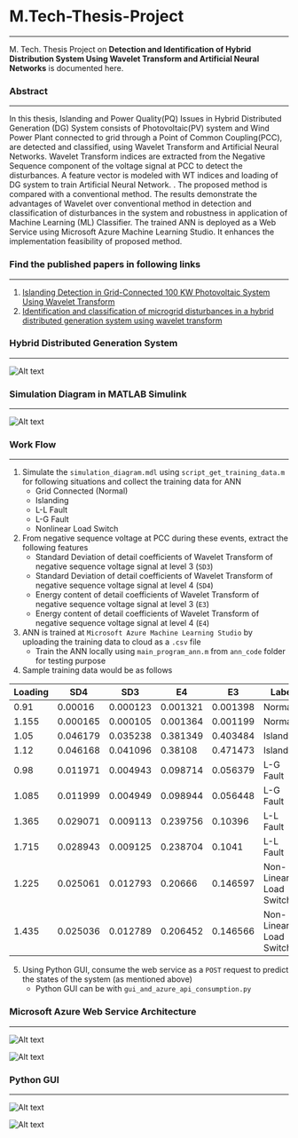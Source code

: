 # M.Tech-Thesis-Project
-----------------------

M. Tech. Thesis Project on **Detection and Identification of Hybrid Distribution System Using Wavelet Transform and Artificial Neural Networks** is documented here.

### Abstract
--------------
In this thesis, Islanding and Power Quality(PQ) Issues in Hybrid Distributed Generation (DG) System consists of Photovoltaic(PV) system and Wind Power Plant connected to grid through a Point of Common Coupling(PCC), are detected and classified, using Wavelet Transform and Artificial Neural Networks. Wavelet Transform indices are extracted from the Negative Sequence component of the voltage signal at PCC to detect the disturbances. A feature vector is modeled with WT indices and loading of DG system to train Artificial Neural Network. . The proposed method is compared with a conventional method. The results demonstrate the advantages of Wavelet over conventional method in detection and classification of disturbances in the system and robustness in application of Machine Learning (ML) Classifier. The trained ANN is deployed as a Web Service using Microsoft Azure Machine Learning Studio. It enhances the implementation feasibility of proposed method.

### Find the published papers in following links
-----------------------------------------------

1. [Islanding Detection in Grid-Connected 100 KW Photovoltaic System Using Wavelet Transform](https://www.ijirset.com/upload/2016/incets/12_incets68.pdf)
2. [Identification and classification of microgrid disturbances in a hybrid distributed generation system using wavelet transform](http://ieeexplore.ieee.org/document/7854066/)

###  Hybrid Distributed Generation System
-----------------------------------------
![Alt text](https://github.com/sleebapaul/M.Tech-Thesis-Project/blob/master/files/hybrid_system.png "Hybrid DG System")

### Simulation Diagram in MATLAB Simulink
-----------------------------------------
![Alt text](https://github.com/sleebapaul/M.Tech-Thesis-Project/blob/master/files/simulation_diagram.png "Simulation Diagram")

### Work Flow
-------------

1. Simulate the `simulation_diagram.mdl` using `script_get_training_data.m` for following situations and collect the training data for ANN
    - Grid Connected (Normal)
    - Islanding
    - L-L Fault 
    - L-G Fault
    - Nonlinear Load Switch
2. From negative sequence voltage at PCC during these events, extract the following features
    - Standard Deviation of detail coefficients of Wavelet Transform of negative sequence voltage signal at level 3 (`SD3`)
    - Standard Deviation of detail coefficients of Wavelet Transform of negative sequence voltage signal at level 4 (`SD4`)
    - Energy content of detail coefficients of Wavelet Transform of negative sequence voltage signal at level 3 (`E3`)
    - Energy content of detail coefficients of Wavelet Transform of negative sequence voltage signal at level 4 (`E4`)
3. ANN is trained at `Microsoft Azure Machine Learning Studio` by uploading the training data to cloud as a `.csv` file
    - Train the ANN locally using `main_program_ann.m` from `ann_code` folder for testing purpose
4. Sample training data would be as follows

| Loading | SD4      | SD3      | E4       | E3       | Label                  |
|---------|----------|----------|----------|----------|------------------------|
| 0.91    | 0.00016  | 0.000123 | 0.001321 | 0.001398 | Normal                 |
| 1.155   | 0.000165 | 0.000105 | 0.001364 | 0.001199 | Normal                 |
| 1.05    | 0.046179 | 0.035238 | 0.381349 | 0.403484 | Islanding              |
| 1.12    | 0.046168 | 0.041096 | 0.38108  | 0.471473 | Islanding              |
| 0.98    | 0.011971 | 0.004943 | 0.098714 | 0.056379 | L-G Fault              |
| 1.085   | 0.011999 | 0.004949 | 0.098944 | 0.056448 | L-G Fault              |
| 1.365   | 0.029071 | 0.009113 | 0.239756 | 0.10396  | L-L Fault              |
| 1.715   | 0.028943 | 0.009125 | 0.238704 | 0.1041   | L-L Fault              |
| 1.225   | 0.025061 | 0.012793 | 0.20666  | 0.146597 | Non-Linear Load Switch |
| 1.435   | 0.025036 | 0.012789 | 0.206452 | 0.146566 | Non-Linear Load Switch |

5. Using Python GUI, consume the web service as a  `POST` request to predict the states of the system (as mentioned above)
    - Python GUI can be with `gui_and_azure_api_consumption.py`

### Microsoft Azure Web Service Architecture
--------------------------------------------
![Alt text](https://github.com/sleebapaul/M.Tech-Thesis-Project/blob/master/files/experiment.PNG "ML Experiment")

![Alt text](https://github.com/sleebapaul/M.Tech-Thesis-Project/blob/master/files/prediction.png "Web Service")

### Python GUI
--------------

![Alt text](https://github.com/sleebapaul/M.Tech-Thesis-Project/blob/master/files/pic1.png "Before")

![Alt text](https://github.com/sleebapaul/M.Tech-Thesis-Project/blob/master/files/pic2.png "after")





